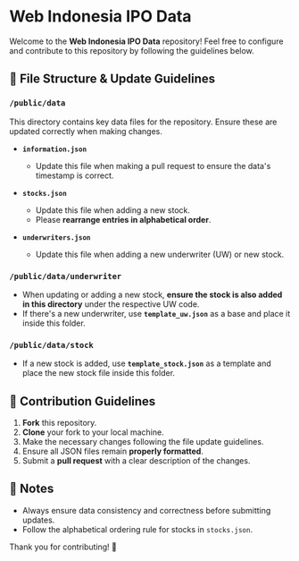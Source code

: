 # Web Indonesia IPO Data

Welcome to the **Web Indonesia IPO Data** repository! Feel free to configure and contribute to this repository by following the guidelines below.

## 📂 File Structure & Update Guidelines

### **`/public/data`**

This directory contains key data files for the repository. Ensure these are updated correctly when making changes.

- **`information.json`**
  - Update this file when making a pull request to ensure the data's timestamp is correct.

- **`stocks.json`**
  - Update this file when adding a new stock.
  - Please **rearrange entries in alphabetical order**.

- **`underwriters.json`**
  - Update this file when adding a new underwriter (UW) or new stock.

### **`/public/data/underwriter`**

- When updating or adding a new stock, **ensure the stock is also added in this directory** under the respective UW code.
- If there's a new underwriter, use **`template_uw.json`** as a base and place it inside this folder.

### **`/public/data/stock`**

- If a new stock is added, use **`template_stock.json`** as a template and place the new stock file inside this folder.

## 🚀 Contribution Guidelines

1. **Fork** this repository.
2. **Clone** your fork to your local machine.
3. Make the necessary changes following the file update guidelines.
4. Ensure all JSON files remain **properly formatted**.
5. Submit a **pull request** with a clear description of the changes.

## 📢 Notes

- Always ensure data consistency and correctness before submitting updates.
- Follow the alphabetical ordering rule for stocks in `stocks.json`.

Thank you for contributing! 🎉
